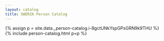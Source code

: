 ```yaml
---
layout: catalog
title: SWERIK Person Catalog
---
```

{% assign p = site.data._person-catalog.i-8gctUNkYspGPsGRN9k9THU %}
{% include person-catalog.html p=p %}


